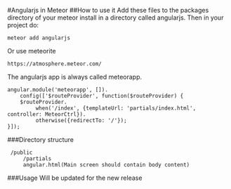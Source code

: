 #Angularjs in Meteor
##How to use it
Add these files to the packages directory of your meteor install in a directory called angularjs. Then in your project do:

    meteor add angularjs
    
Or use meteorite

    https://atmosphere.meteor.com/
    
The angularjs app is always called meteorapp.

    angular.module('meteorapp', []).
        config(['$routeProvider', function($routeProvider) {
        $routeProvider.
             when('/index', {templateUrl: 'partials/index.html',   controller: MeteorCtrl}).
             otherwise({redirectTo: '/'});
    }]);
###Directory structure

     /public
         /partials
         angular.html(Main screen should contain body content)

###Usage
Will be updated for the new release